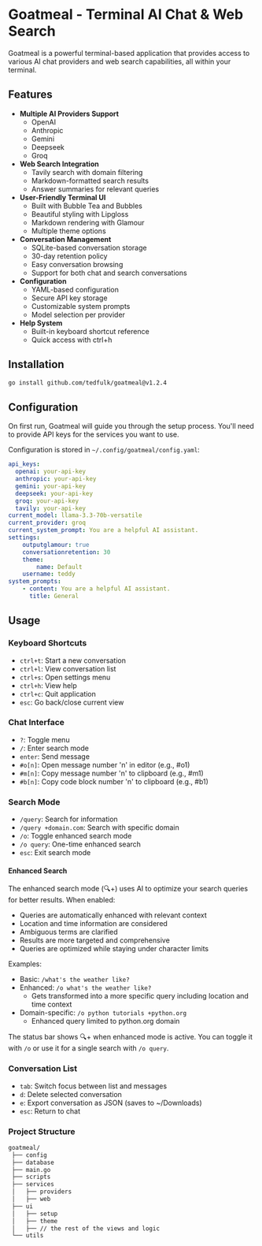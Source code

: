 # Goatmeal - Terminal AI Chat & Web Search

Goatmeal is a powerful terminal-based application that provides access to various AI chat providers and web search capabilities, all within your terminal.

## Features

- **Multiple AI Providers Support**
  - OpenAI
  - Anthropic
  - Gemini
  - Deepseek
  - Groq
- **Web Search Integration**
  - Tavily search with domain filtering
  - Markdown-formatted search results
  - Answer summaries for relevant queries
- **User-Friendly Terminal UI**
  - Built with Bubble Tea and Bubbles
  - Beautiful styling with Lipgloss
  - Markdown rendering with Glamour
  - Multiple theme options
- **Conversation Management**
  - SQLite-based conversation storage
  - 30-day retention policy
  - Easy conversation browsing
  - Support for both chat and search conversations
- **Configuration**
  - YAML-based configuration
  - Secure API key storage
  - Customizable system prompts
  - Model selection per provider
- **Help System**
  - Built-in keyboard shortcut reference
  - Quick access with ctrl+h

## Installation

```bash
go install github.com/tedfulk/goatmeal@v1.2.4
```

## Configuration

On first run, Goatmeal will guide you through the setup process. You'll need to provide API keys for the services you want to use.

Configuration is stored in `~/.config/goatmeal/config.yaml`:

```yaml
api_keys:
  openai: your-api-key
  anthropic: your-api-key
  gemini: your-api-key
  deepseek: your-api-key
  groq: your-api-key
  tavily: your-api-key
current_model: llama-3.3-70b-versatile
current_provider: groq
current_system_prompt: You are a helpful AI assistant.
settings:
    outputglamour: true
    conversationretention: 30
    theme:
        name: Default
    username: teddy
system_prompts:
    - content: You are a helpful AI assistant.
      title: General
```

## Usage

### Keyboard Shortcuts

- `ctrl+t`: Start a new conversation
- `ctrl+l`: View conversation list
- `ctrl+s`: Open settings menu
- `ctrl+h`: View help
- `ctrl+c`: Quit application
- `esc`: Go back/close current view

### Chat Interface

- `?`: Toggle menu
- `/`: Enter search mode
- `enter`: Send message
- `#o[n]`: Open message number 'n' in editor (e.g., #o1)
- `#m[n]`: Copy message number 'n' to clipboard (e.g., #m1)
- `#b[n]`: Copy code block number 'n' to clipboard (e.g., #b1)

### Search Mode

- `/query`: Search for information
- `/query +domain.com`: Search with specific domain
- `/o`: Toggle enhanced search mode
- `/o query`: One-time enhanced search
- `esc`: Exit search mode

#### Enhanced Search

The enhanced search mode (🔍+) uses AI to optimize your search queries for better results. When enabled:

- Queries are automatically enhanced with relevant context
- Location and time information are considered
- Ambiguous terms are clarified
- Results are more targeted and comprehensive
- Queries are optimized while staying under character limits

Examples:

- Basic: `/what's the weather like?`
- Enhanced: `/o what's the weather like?`
  - Gets transformed into a more specific query including location and time context
- Domain-specific: `/o python tutorials +python.org`
  - Enhanced query limited to python.org domain

The status bar shows 🔍+ when enhanced mode is active. You can toggle it with `/o` or use it for a single search with `/o query`.

### Conversation List

- `tab`: Switch focus between list and messages
- `d`: Delete selected conversation
- `e`: Export conversation as JSON (saves to ~/Downloads)
- `esc`: Return to chat

### Project Structure

```md
goatmeal/
 ├── config
 ├── database
 ├── main.go
 ├── scripts
 ├── services
 │   ├── providers
 │   ├── web
 ├── ui
 │   ├── setup
 │   ├── theme
 │   ├── // the rest of the views and logic
 └── utils
```
